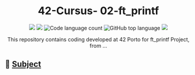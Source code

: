 <h1 align="center">
	42-Cursus- 02-ft_printf
</h1>

<p align="center">
	<img src="https://img.shields.io/badge/score-not%20submitted-red" />
	<img src="https://img.shields.io/github/languages/code-size/lbordonal/42-Cursus-02-ft_printf" />
	<img alt="Code language count" src="https://img.shields.io/github/languages/count/lbordonal/42-Cursus-02-ft_printf" />
	<img alt="GitHub top language" src="https://img.shields.io/github/languages/top/lbordonal/42-Cursus-02-ft_printf" />
	<img src="https://img.shields.io/github/last-commit/lbordonal/42-Cursus-02-ft_printf" />
</p>

<p align="center">
This repository contains coding developed at 42 Porto for ft_printf Project, from ...


## :notebook: [Subject]() <br />



